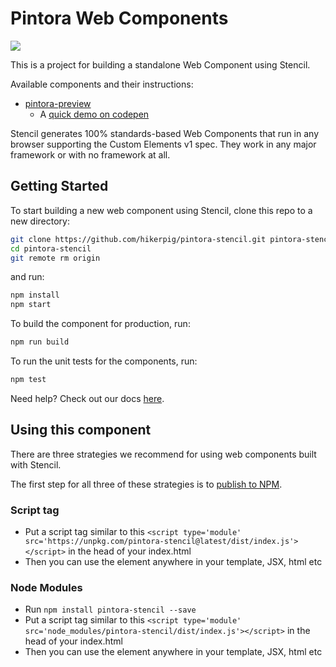 # Pintora Web Components

![](https://img.shields.io/npm/v/pintora-stencil?color=ff8150&label=pintora-stencil)

This is a project for building a standalone Web Component using Stencil.

Available components and their instructions:

- [pintora-preview](https://github.com/hikerpig/pintora-stencil/tree/main/src/components/pintora-preview)
  - A [quick demo on codepen](https://codepen.io/hikerpig/pen/xxYwXWM)

Stencil generates 100% standards-based Web Components that run in any browser supporting the Custom Elements v1 spec. They work in any major framework or with no framework at all.

## Getting Started

To start building a new web component using Stencil, clone this repo to a new directory:

```bash
git clone https://github.com/hikerpig/pintora-stencil.git pintora-stencil
cd pintora-stencil
git remote rm origin
```

and run:

```bash
npm install
npm start
```

To build the component for production, run:

```bash
npm run build
```

To run the unit tests for the components, run:

```bash
npm test
```

Need help? Check out our docs [here](https://stenciljs.com/docs/my-first-component).

## Using this component

There are three strategies we recommend for using web components built with Stencil.

The first step for all three of these strategies is to [publish to NPM](https://docs.npmjs.com/getting-started/publishing-npm-packages).

### Script tag

- Put a script tag similar to this `<script type='module' src='https://unpkg.com/pintora-stencil@latest/dist/index.js'></script>` in the head of your index.html
- Then you can use the element anywhere in your template, JSX, html etc

### Node Modules

- Run `npm install pintora-stencil --save`
- Put a script tag similar to this `<script type='module' src='node_modules/pintora-stencil/dist/index.js'></script>` in the head of your index.html
- Then you can use the element anywhere in your template, JSX, html etc
